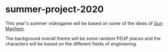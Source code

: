 # summer-project-2020

This year's summer videogame will be based on some of the ideas of [Gun Mayhem](https://gunmayhem.io/).

The background overall theme will be some random FEUP places and the characters will be based on the different fields of engineering.

